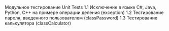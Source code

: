 Модульное тестирование Unit Tests
1.1 Исключение в языке C#, Java, Python, C++ на примере операции деления (exception)
1.2 Тестирование пароля, введенного пользователем (classPassword)
1.3 Тестирование калькулятора (classCalculator)
